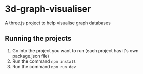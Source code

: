 # 3d-graph-visualiser
A three.js project to help visualise graph databases

## Running the projects

1. Go into the project you want to run (each project has it's own package.json file)
2. Run the command `npm install`
3. Run the command `npm run dev`